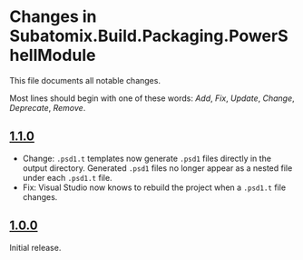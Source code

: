 # Changes in Subatomix.Build.Packaging.PowerShellModule
This file documents all notable changes.

Most lines should begin with one of these words:
*Add*, *Fix*, *Update*, *Change*, *Deprecate*, *Remove*.

<!--
## [Unreleased](https://github.com/sharpjs/Subatomix.Build.Packaging.PowerShellModule/compare/release/1.1.0..HEAD)
(none)
-->

## [1.1.0](https://github.com/sharpjs/Subatomix.Build.Packaging.PowerShellModule/compare/release/1.0.0..release/1.1.0)
- Change: `.psd1.t` templates now generate `.psd1` files directly in the output
  directory.  Generated `.psd1` files no longer appear as a nested file under
  each `.psd1.t` file.
- Fix: Visual Studio now knows to rebuild the project when a `.psd1.t` file changes.

## [1.0.0](https://github.com/sharpjs/Subatomix.Build.Packaging.PowerShellModule/tree/release/1.0.0)
Initial release.

